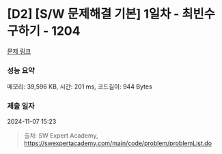 # [D2] [S/W 문제해결 기본] 1일차 - 최빈수 구하기 - 1204 

[문제 링크](https://swexpertacademy.com/main/code/problem/problemDetail.do?contestProbId=AV13zo1KAAACFAYh) 

### 성능 요약

메모리: 39,596 KB, 시간: 201 ms, 코드길이: 944 Bytes

### 제출 일자

2024-11-07 15:23



> 출처: SW Expert Academy, https://swexpertacademy.com/main/code/problem/problemList.do